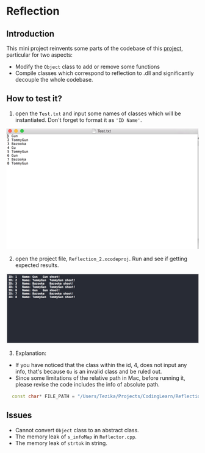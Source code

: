 # Reflection
## Introduction<a name="link"/><a name="dot"/>
 
 This mini project reinvents some parts of the codebase of this [project](http://www.oschina.net/code/snippet_230828_9913), particular for two aspects:
 * Modify the `Object` class to add or remove some functions
 * Compile classes which correspond to reflection to .dll and significantly decouple the whole codebase. 

## How to test it?
1. open the `Test.txt` and input some names of classes which will be instantiated. Don't forget to format it as `'ID Name'`.  

![](https://github.com/Tezika/ImageCache/blob/master/Reflection/p1.png)  

2. open the project file, `Reflection_2.xcodeproj`. Run and see if getting expected results.  

![](https://github.com/Tezika/ImageCache/blob/master/Reflection/p2.png)

 3. Explanation:   
 * If you have noticed that the class within the id, 4, does not input any info, that's because `Gu` is an invalid class and be ruled out.
 * Since some limitations of the relative path in Mac, before running it, please revise the code includes the info of absolute path.
```cpp
  const char* FILE_PATH = "/Users/Tezika/Projects/CodingLearn/Reflection_2/Test.txt";
```
## Issues
  * Cannot convert `Object` class to an abstract class.   
  * The memory leak of `s_infoMap` in `Reflector.cpp`.
  * The memory leak of `strtok` in string.
 
  





